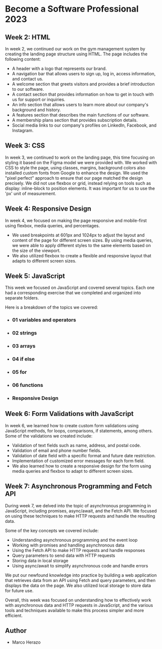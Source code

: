 # Become a Software Professional 2023

## Week 2: HTML

In week 2, we continued our work on the gym management system by creating the landing page structure using HTML. The page includes the following content:

- A header with a logo that represents our brand.
- A navigation bar that allows users to sign up, log in, access information, and contact us.
- A welcome section that greets visitors and provides a brief introduction to our software.
- A contact section that provides information on how to get in touch with us for support or inquiries.
- An info section that allows users to learn more about our company's background and history.
- A features section that describes the main functions of our software.
- A membership plans section that provides subscription details.
- Social media links to our company's profiles on LinkedIn, Facebook, and Instagram.

## Week 3: CSS

In week 3, we continued to work on the landing page, this time focusing on styling it based on the Figma model we were provided with.
We worked with CSS to style the page, using classes, margins, background colors also installed custom fonts from Google to enhance the design.
We used the "pixel perfect" approach to ensure that our page matched the design precisely.
We did not use flexbox or grid, instead relying on tools such as display: inline-block to position elements.
It was important for us to use the 'px' unit of measurement.

## Week 4: Responsive Design

In week 4, we focused on making the page responsive and mobile-first using flexbox, media queries, and percentages.

- We used breakpoints at 601px and 1024px to adjust the layout and content of the page for different screen sizes. By using media queries, we were able to apply different styles to the same elements based on the size of the viewport.
- We also utilized flexbox to create a flexible and responsive layout that adapts to different screen sizes.

## Week 5: JavaScript

This week we focused on JavaScript and covered several topics. Each one had a corresponding exercise that we completed and organized into separate folders.

Here is a breakdown of the topics we covered:

- ### 01 variables and operators

- ### 02 strings

- ### 03 arrays

- ### 04 if else

- ### 05 for

- ### 06 functions

- ### Responsive Design

## Week 6: Form Validations with JavaScript

In week 6, we learned how to create custom form validations using JavaScript methods, for loops, comparisons, if statements, among others. Some of the validations we created include:

- Validation of text fields such as name, address, and postal code.
- Validation of email and phone number fields.
- Validation of date field with a specific format and future date restriction.
- Implementation of customized error messages for each form field.
- We also learned how to create a responsive design for the form using media queries and flexbox to adapt to different screen sizes.

## Week 7: Asynchronous Programming and Fetch API

During week 7, we delved into the topic of asynchronous programming in JavaScript, including promises, async/await, and the Fetch API. We focused on using these techniques to make HTTP requests and handle the resulting data.

Some of the key concepts we covered include:

- Understanding asynchronous programming and the event loop
- Working with promises and handling asynchronous data
- Using the Fetch API to make HTTP requests and handle responses
- Query parameters to send data with HTTP requests
- Storing data in local storage
- Using async/await to simplify asynchronous code and handle errors

We put our newfound knowledge into practice by building a web application that retrieves data from an API using Fetch and query parameters, and then displays the data on the page. We also utilized local storage to store data for future use.

Overall, this week was focused on understanding how to effectively work with asynchronous data and HTTP requests in JavaScript, and the various tools and techniques available to make this process simpler and more efficient.

## Author

- Marco Herazo
